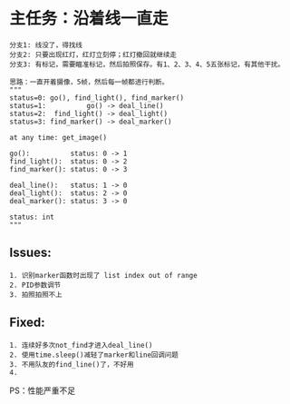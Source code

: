 # 主任务：沿着线一直走
    分支1: 线没了，得找线
    分支2: 只要出现红灯，红灯立刻停；红灯撤回就继续走
    分支3: 有标记，需要瞄准标记，然后拍照保存。有1、2、3、4、5五张标记，有其他干扰。

    思路：一直开着摄像，5帧，然后每一帧都进行判断。
    """
    status=0: go(), find_light(), find_marker()
    status=1:          go() -> deal_line()
    status=2:  find_light() -> deal_light()
    status=3: find_marker() -> deal_marker()
    
    at any time: get_image()
    
    go():          status: 0 -> 1
    find_light():  status: 0 -> 2
    find_marker(): status: 0 -> 3
    
    deal_line():   status: 1 -> 0
    deal_light():  status: 2 -> 0
    deal_marker(): status: 3 -> 0
    
    status: int
    """

## Issues:
    1. 识别marker函数时出现了 list index out of range
    2. PID参数调节
    3. 拍照拍照不上

## Fixed:
    1. 连续好多次not_find才进入deal_line()
    2. 使用time.sleep()减轻了marker和line回调问题
    3. 不用队友的find_line()了，不好用
    4. 

PS：性能严重不足
